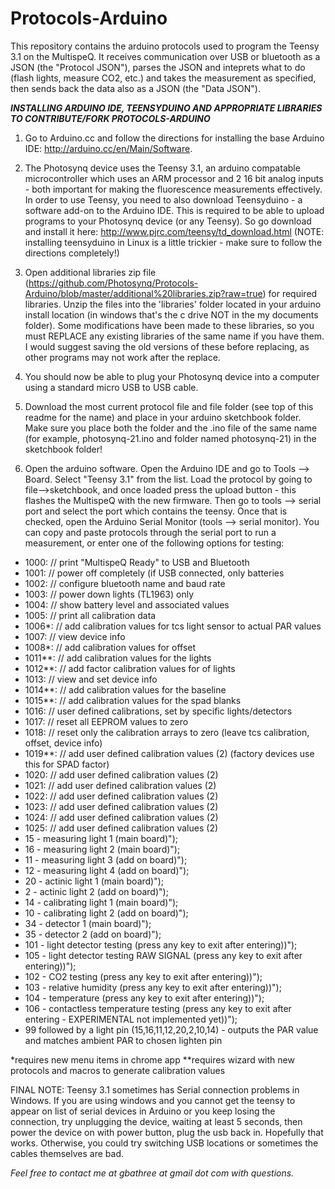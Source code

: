 Protocols-Arduino
=================

This repository contains the arduino protocols used to program the Teensy 3.1 on the MultispeQ.  It receives communication over USB or bluetooth as a JSON (the "Protocol JSON"), parses the JSON and inteprets what to do (flash lights, measure CO2, etc.) and takes the measurement as specified, then sends back the data also as a JSON (the "Data JSON").

***INSTALLING ARDUINO IDE, TEENSYDUINO AND APPROPRIATE LIBRARIES TO CONTRIBUTE/FORK PROTOCOLS-ARDUINO***

1. Go to Arduino.cc and follow the directions for installing the base Arduino IDE:
http://arduino.cc/en/Main/Software.

2. The Photosynq device uses the Teensy 3.1, an arduino compatable microcontroller which uses an ARM processor and 2 16 bit analog inputs - both important for making the fluorescence measurements effectively.  In order to use Teensy, you need to also download Teensyduino - a software add-on to the Arduino IDE.  This is required to be able to upload programs to your Photosynq device (or any Teensy).  So go download and install it here:
http://www.pjrc.com/teensy/td_download.html
(NOTE: installing teensyduino in Linux is a little trickier - make sure to follow the directions completely!)

3. Open additional libraries zip file (https://github.com/Photosynq/Protocols-Arduino/blob/master/additional%20libraries.zip?raw=true) for required libraries.  Unzip the files into the 'libraries' folder located in your arduino install location (in windows that's the c drive NOT in the my documents folder).  Some modifications have been made to these libraries, so you must REPLACE any existing libraries of the same name if you have them.  I would suggest saving the old versions of these before replacing, as other programs may not work after the replace.

4. You should now be able to plug your Photosynq device into a computer using a standard micro USB to USB cable.  

5. Download the most current protocol file and file folder (see top of this readme for the name) and place in your arduino sketchbook folder.  Make sure you place both the folder and the .ino file of the same name (for example, photosynq-21.ino and folder named photosynq-21) in the sketchbook folder!

6. Open the arduino software.  Open the Arduino IDE and go to Tools --> Board.  Select "Teensy 3.1" from the list.  Load the protocol by going to file-->sketchbook, and once loaded press the upload button - this flashes the MultispeQ with the new firmware.  Then go to tools --> serial port and select the port which contains the teensy.  Once that is checked, open the Arduino Serial Monitor (tools --> serial monitor).  You can copy and paste protocols through the serial port to run a measurement, or enter one of the following options for testing:


* 1000:     // print "MultispeQ Ready" to USB and Bluetooth
* 1001:     // power off completely (if USB connected, only batteries
* 1002:     // configure bluetooth name and baud rate
* 1003:     // power down lights (TL1963) only
* 1004:     // show battery level and associated values
* 1005:     // print all calibration data
* 1006*:    // add calibration values for tcs light sensor to actual PAR values     
* 1007:     // view device info
* 1008*:    // add calibration values for offset  
* 1011**:   // add calibration values for the lights     
* 1012**:   // add factor calibration values for of lights    
* 1013:     // view and set device info      
* 1014**:   // add calibration values for the baseline  
* 1015**:   // add calibration values for the spad blanks
* 1016:     // user defined calibrations, set by specific lights/detectors
* 1017:     // reset all EEPROM values to zero
* 1018:     // reset only the calibration arrays to zero (leave tcs calibration, offset, device info)
* 1019**:   // add user defined calibration values (2) (factory devices use this for SPAD factor)
* 1020:     // add user defined calibration values (2)
* 1021:     // add user defined calibration values (2)
* 1022:     // add user defined calibration values (2)
* 1023:     // add user defined calibration values (2)
* 1024:     // add user defined calibration values (2)
* 1025:     // add user defined calibration values (2)
* 15 - measuring light 1 (main board)");
* 16 - measuring light 2 (main board)");
* 11 - measuring light 3 (add on board)");
* 12 - measuring light 4 (add on board)");
* 20 - actinic light 1 (main board)");
* 2 - actinic light 2 (add on board)");
* 14 - calibrating light 1 (main board)");
* 10 - calibrating light 2 (add on board)");
* 34 - detector 1 (main board)");
* 35 - detector 2 (add on board)");
* 101 - light detector testing (press any key to exit after entering))");
* 105 - light detector testing RAW SIGNAL (press any key to exit after entering))");
* 102 - CO2 testing (press any key to exit after entering))");
* 103 - relative humidity (press any key to exit after entering))");
* 104 - temperature (press any key to exit after entering))");
* 106 - contactless temperature testing (press any key to exit after entering - EXPERIMENTAL not implemented yet))");
* 99 followed by a light pin (15,16,11,12,20,2,10,14) - outputs the PAR value and matches ambient PAR to chosen lighten pin

*requires new menu items in chrome app
**requires wizard with new protocols and macros to generate calibration values

FINAL NOTE: Teensy 3.1 sometimes has Serial connection problems in Windows.  If you are using windows and you cannot get the teensy to appear on list of serial devices in Arduino or you keep losing the connection, try unplugging the device, waiting at least 5 seconds, then power the device on with power button, plug the usb back in.  Hopefully that works.  Otherwise, you could try switching USB locations or sometimes the cables themselves are bad.


_Feel free to contact me at gbathree at gmail dot com with questions._
